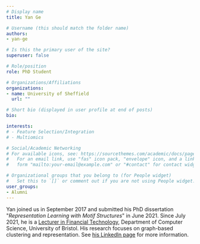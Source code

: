 ```yaml
---
# Display name
title: Yan Ge

# Username (this should match the folder name)
authors:
- yan-ge

# Is this the primary user of the site?
superuser: false

# Role/position
role: PhD Student

# Organizations/Affiliations
organizations:
- name: University of Sheffield
  url: ""

# Short bio (displayed in user profile at end of posts)
bio: 

interests:
# - Feature Selection/Integration
# - Multiomics

# Social/Academic Networking
# For available icons, see: https://sourcethemes.com/academic/docs/page-builder/#icons
#   For an email link, use "fas" icon pack, "envelope" icon, and a link in the
#   form "mailto:your-email@example.com" or "#contact" for contact widget.

# Organizational groups that you belong to (for People widget)
#   Set this to `[]` or comment out if you are not using People widget.
user_groups:
- Alumni
---
```


Yan joined us in September 2017 and submitted his PhD dissertation "*Representation Learning with Motif Structures*" in June 2021. Since July 2021, he is a [Lecturer in Financial Technology](https://research-information.bris.ac.uk/en/persons/yan-ge), Department of Computer Science, University of Bristol. His research focuses on graph-based clustering and representation. See [his LinkedIn page](https://www.linkedin.com/in/yan-ge-b9a8b9a6/) for more information.
